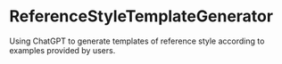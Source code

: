 # ReferenceStyleTemplateGenerator
Using ChatGPT to generate templates of reference style according to examples provided by users.
